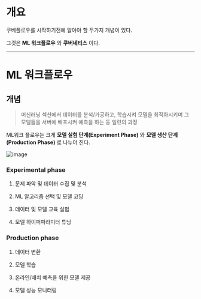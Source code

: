 # 개요

쿠베플로우를 시작하기전에 알아야 할 두가지 개념이 있다.

그것은 __ML 워크플로우__ 와 __쿠버네티스__ 이다.

---

# ML 워크플로우

## 개념

> 머신러닝 섹션에서 데이터를 분석/가공하고, 학습시켜 모델을 최적화시키며 그 모델들을 서버에 배포시켜 예측을 하는 등 일련의 과정

ML워크 플로우는 크게 __모델 실험 단계(Experiment Phase)__ 와 __모델 생산 단계(Production Phase)__ 로 나누어 진다.

![image](https://user-images.githubusercontent.com/54052704/223021397-6644e1f8-dc26-40df-9dc5-c4fe21564f76.png)

### Experimental phase

1. 문제 파악 및 데이터 수집 및 분석

2. ML 알고리즘 선택 및 모델 코딩

3. 데이터 및 모델 교육 실험

4. 모델 하이퍼파라미터 튜닝

### Production  phase

1. 데이터 변환

2. 모델 학습

3. 온라인/배치 예측을 위한 모델 제공

4. 모델 성능 모니터링
